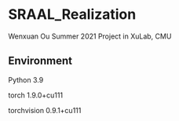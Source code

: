 # SRAAL_Realization

Wenxuan Ou Summer 2021 Project in XuLab, CMU

## Environment

Python 3.9

torch 1.9.0+cu111

torchvision 0.9.1+cu111
